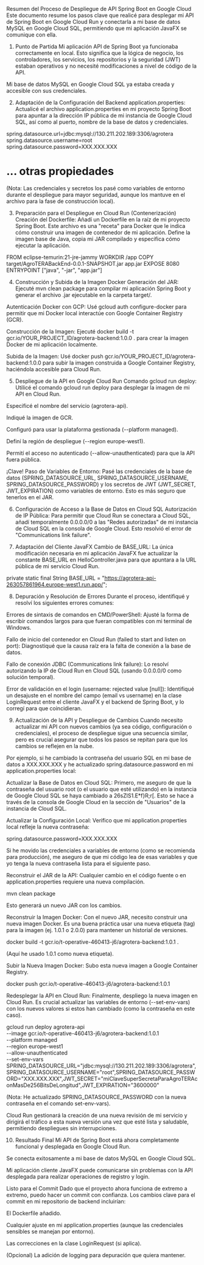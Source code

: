 Resumen del Proceso de Despliegue de API Spring Boot en Google Cloud
Este documento resume los pasos clave que realicé para desplegar mi API de Spring Boot en Google Cloud Run y conectarla a mi base de datos MySQL en Google Cloud SQL, permitiendo que mi aplicación JavaFX se comunique con ella.

1. Punto de Partida
Mi aplicación API de Spring Boot ya funcionaba correctamente en local. Esto significa que la lógica de negocio, los controladores, los servicios, los repositorios y la seguridad (JWT) estaban operativos y no necesité modificaciones a nivel de código de la API.

Mi base de datos MySQL en Google Cloud SQL ya estaba creada y accesible con sus credenciales.

2. Adaptación de la Configuración del Backend
application.properties: Actualicé el archivo application.properties en mi proyecto Spring Boot para apuntar a la dirección IP pública de mi instancia de Google Cloud SQL, así como al puerto, nombre de la base de datos y credenciales.

spring.datasource.url=jdbc:mysql://130.211.202.189:3306/agrotera
spring.datasource.username=root
spring.datasource.password=XXX.XXX.XXX
# ... otras propiedades



(Nota: Las credenciales y secretos los pasé como variables de entorno durante el despliegue para mayor seguridad, aunque los mantuve en el archivo para la fase de construcción local).

3. Preparación para el Despliegue en Cloud Run (Contenerización)
Creación del Dockerfile: Añadí un Dockerfile en la raíz de mi proyecto Spring Boot. Este archivo es una "receta" para Docker que le indica cómo construir una imagen de contenedor de mi aplicación. Define la imagen base de Java, copia mi JAR compilado y especifica cómo ejecutar la aplicación.

FROM eclipse-temurin:21-jre-jammy
WORKDIR /app
COPY target/AgroTERABackEnd-0.0.1-SNAPSHOT.jar app.jar
EXPOSE 8080
ENTRYPOINT ["java", "-jar", "app.jar"]



4. Construcción y Subida de la Imagen Docker
Generación del JAR: Ejecuté mvn clean package para compilar mi aplicación Spring Boot y generar el archivo .jar ejecutable en la carpeta target/.

Autenticación Docker con GCP: Usé gcloud auth configure-docker para permitir que mi Docker local interactúe con Google Container Registry (GCR).

Construcción de la Imagen: Ejecuté docker build -t gcr.io/YOUR_PROJECT_ID/agrotera-backend:1.0.0 . para crear la imagen Docker de mi aplicación localmente.

Subida de la Imagen: Usé docker push gcr.io/YOUR_PROJECT_ID/agrotera-backend:1.0.0 para subir la imagen construida a Google Container Registry, haciéndola accesible para Cloud Run.

5. Despliegue de la API en Google Cloud Run
Comando gcloud run deploy: Utilicé el comando gcloud run deploy para desplegar la imagen de mi API en Cloud Run.

Especificé el nombre del servicio (agrotera-api).

Indiqué la imagen de GCR.

Configuró para usar la plataforma gestionada (--platform managed).

Definí la región de despliegue (--region europe-west1).

Permití el acceso no autenticado (--allow-unauthenticated) para que la API fuera pública.

¡Clave! Paso de Variables de Entorno: Pasé las credenciales de la base de datos (SPRING_DATASOURCE_URL, SPRING_DATASOURCE_USERNAME, SPRING_DATASOURCE_PASSWORD) y los secretos de JWT (JWT_SECRET, JWT_EXPIRATION) como variables de entorno. Esto es más seguro que tenerlos en el JAR.

6. Configuración de Acceso a la Base de Datos en Cloud SQL
Autorización de IP Pública: Para permitir que Cloud Run se conectara a Cloud SQL, añadí temporalmente 0.0.0.0/0 a las "Redes autorizadas" de mi instancia de Cloud SQL en la consola de Google Cloud. Esto resolvió el error de "Communications link failure".

7. Adaptación del Cliente JavaFX
Cambio de BASE_URL: La única modificación necesaria en mi aplicación JavaFX fue actualizar la constante BASE_URL en HelloController.java para que apuntara a la URL pública de mi servicio Cloud Run.

private static final String BASE_URL = "https://agrotera-api-263057861964.europe-west1.run.app/";



8. Depuración y Resolución de Errores
Durante el proceso, identifiqué y resolví los siguientes errores comunes:

Errores de sintaxis de comandos en CMD/PowerShell: Ajusté la forma de escribir comandos largos para que fueran compatibles con mi terminal de Windows.

Fallo de inicio del contenedor en Cloud Run (failed to start and listen on port): Diagnostiqué que la causa raíz era la falta de conexión a la base de datos.

Fallo de conexión JDBC (Communications link failure): Lo resolví autorizando la IP de Cloud Run en Cloud SQL (usando 0.0.0.0/0 como solución temporal).

Error de validación en el login (username: rejected value [null]): Identifiqué un desajuste en el nombre del campo (email vs username) en la clase LoginRequest entre el cliente JavaFX y el backend de Spring Boot, y lo corregí para que coincidieran.

9. Actualización de la API y Despliegue de Cambios
Cuando necesito actualizar mi API con nuevos cambios (ya sea código, configuración o credenciales), el proceso de despliegue sigue una secuencia similar, pero es crucial asegurar que todos los pasos se repitan para que los cambios se reflejen en la nube.

Por ejemplo, si he cambiado la contraseña del usuario SQL en mi base de datos a XXX.XXX.XXX y he actualizado spring.datasource.password en mi application.properties local:

Actualizar la Base de Datos en Cloud SQL: Primero, me aseguro de que la contraseña del usuario root (o el usuario que esté utilizando) en la instancia de Google Cloud SQL se haya cambiado a 26sZlS1.E*f}R;r[. Esto se hace a través de la consola de Google Cloud en la sección de "Usuarios" de la instancia de Cloud SQL.

Actualizar la Configuración Local: Verifico que mi application.properties local refleje la nueva contraseña:

spring.datasource.password=XXX.XXX.XXX

Si he movido las credenciales a variables de entorno (como se recomienda para producción), me aseguro de que mi código lea de esas variables y que yo tenga la nueva contraseña lista para el siguiente paso.

Reconstruir el JAR de la API: Cualquier cambio en el código fuente o en application.properties requiere una nueva compilación.

mvn clean package

Esto generará un nuevo JAR con los cambios.

Reconstruir la Imagen Docker: Con el nuevo JAR, necesito construir una nueva imagen Docker. Es una buena práctica usar una nueva etiqueta (tag) para la imagen (ej. 1.0.1 o 2.0.0) para mantener un historial de versiones.

docker build -t gcr.io/t-operative-460413-j6/agrotera-backend:1.0.1 .

(Aquí he usado 1.0.1 como nueva etiqueta).

Subir la Nueva Imagen Docker: Subo esta nueva imagen a Google Container Registry.

docker push gcr.io/t-operative-460413-j6/agrotera-backend:1.0.1

Redesplegar la API en Cloud Run: Finalmente, despliego la nueva imagen en Cloud Run. Es crucial actualizar las variables de entorno (--set-env-vars) con los nuevos valores si estos han cambiado (como la contraseña en este caso).

gcloud run deploy agrotera-api \
  --image gcr.io/t-operative-460413-j6/agrotera-backend:1.0.1 \
  --platform managed \
  --region europe-west1 \
  --allow-unauthenticated \
  --set-env-vars SPRING_DATASOURCE_URL="jdbc:mysql://130.211.202.189:3306/agrotera",SPRING_DATASOURCE_USERNAME="root",SPRING_DATASOURCE_PASSWORD="XXX.XXX.XXX",JWT_SECRET="miClaveSuperSecretaParaAgroTERAconMasDe256BitsDeLongitud",JWT_EXPIRATION="3600000"

(Nota: He actualizado SPRING_DATASOURCE_PASSWORD con la nueva contraseña en el comando set-env-vars).

Cloud Run gestionará la creación de una nueva revisión de mi servicio y dirigirá el tráfico a esta nueva versión una vez que esté lista y saludable, permitiendo despliegues sin interrupciones.

10. Resultado Final
Mi API de Spring Boot está ahora completamente funcional y desplegada en Google Cloud Run.

Se conecta exitosamente a mi base de datos MySQL en Google Cloud SQL.

Mi aplicación cliente JavaFX puede comunicarse sin problemas con la API desplegada para realizar operaciones de registro y login.

Listo para el Commit
Dado que el proyecto ahora funciona de extremo a extremo, puedo hacer un commit con confianza. Los cambios clave para el commit en mi repositorio de backend incluirían:

El Dockerfile añadido.

Cualquier ajuste en mi application.properties (aunque las credenciales sensibles se manejan por entorno).

Las correcciones en la clase LoginRequest (si aplica).

(Opcional) La adición de logging para depuración que quiera mantener.

